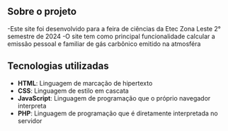 ## Sobre o projeto
-Este site foi desenvolvido para a feira de ciências da Etec Zona Leste 2° semestre de 2024
-O site tem como principal funcionalidade calcular a emissão pessoal e familiar de gás carbônico emitido na atmosféra

## Tecnologias utilizadas
- **HTML**: Linguagem de marcação de hipertexto
- **CSS**: Linguagem de estilo em cascata
- **JavaScript**: Linguagem de programação que o próprio navegador interpreta
- **PHP**: Linguagem de programação que é diretamente interpretada no servidor
